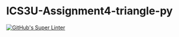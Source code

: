 # ICS3U-Assignment4-triangle-py

[![GitHub's Super Linter](https://github.com/Rohnin-Barrette/ICS3U-Assignment4-triangle-py/workflows/GitHub's%20Super%20Linter/badge.svg)](https://github.com/Rohnin-Barrette/ICS3U-Assignment4-triangle-py/actions)
